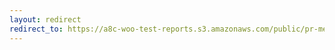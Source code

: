 ```yaml
---
layout: redirect
redirect_to: https://a8c-woo-test-reports.s3.amazonaws.com/public/pr-merge/38835/e2e/index.html
---
```

